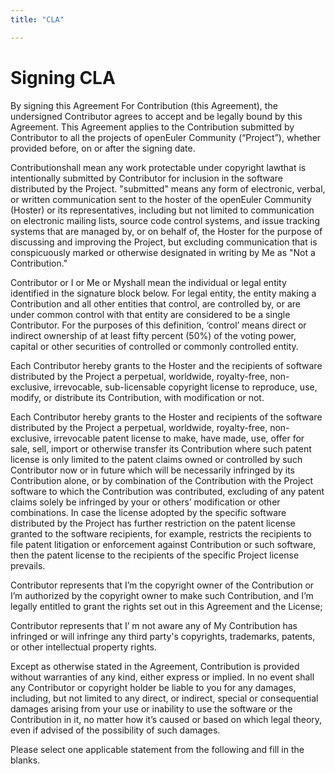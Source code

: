 ```yaml
---
title: "CLA"

---
```


<div class="markdown cla">

# Signing CLA 

By signing this Agreement For Contribution (this Agreement), the undersigned Contributor agrees to accept and be legally bound by this Agreement. This Agreement applies to the Contribution submitted by Contributor to all the projects of openEuler Community (“Project”), whether provided before, on or after the signing date.

Contributionshall mean any work protectable under copyright lawthat is intentionally submitted by Contributor for inclusion in the software distributed by the Project. "submitted" means any form of electronic, verbal, or written communication sent to the hoster of the openEuler Community (Hoster) or its representatives, including but not limited to communication on electronic mailing lists, source code control systems, and issue tracking systems that are managed by, or on behalf of, the Hoster for the purpose of discussing and improving the Project, but excluding communication that is conspicuously marked or otherwise designated in writing by Me as "Not a Contribution."

Contributor or I or Me or Myshall mean the individual or legal entity identified in the signature block below. For legal entity, the entity making a Contribution and all other entities that control, are controlled by, or are under common control with that entity are considered to be a single Contributor. For the purposes of this definition, ‘control’ means direct or indirect ownership of at least fifty percent (50%) of the voting power, capital or other securities of controlled or commonly controlled entity.

Each Contributor hereby grants to the Hoster and the recipients of software distributed by the Project a perpetual, worldwide, royalty-free, non-exclusive, irrevocable, sub-licensable copyright license to reproduce, use, modify, or distribute its Contribution, with modification or not.

Each Contributor hereby grants to the Hoster and recipients of the software distributed by the Project a perpetual, worldwide, royalty-free, non-exclusive, irrevocable patent license to make, have made, use, offer for sale, sell, import or otherwise transfer its Contribution where such patent license is only limited to the patent claims owned or controlled by such Contributor now or in future which will be necessarily infringed by its Contribution alone, or by combination of the Contribution with the Project software to which the Contribution was contributed, excluding of any patent claims solely be infringed by your or others’ modification or other combinations. In case the license adopted by the specific software distributed by the Project has further restriction on the patent license granted to the software recipients, for example, restricts the recipients to file patent litigation or enforcement against Contribution or such software, then the patent license to the recipients of the specific Project license prevails. 

Contributor represents that I’m the copyright owner of the Contribution or I’m authorized by the copyright owner to make such Contribution, and I’m legally entitled to grant the rights set out in this Agreement and the License;

Contributor represents that I’ m not aware any of My Contribution has infringed or will infringe any third party's copyrights, trademarks, patents, or other intellectual property rights.

Except as otherwise stated in the Agreement, Contribution is provided without warranties of any kind, either express or implied. In no event shall any Contributor or copyright holder be liable to you for any damages, including, but not limited to any direct, or indirect, special or consequential damages arising from your use or inability to use the software or the Contribution in it, no matter how it’s caused or based on which legal theory, even if advised of the possibility of such damages.

Please select one applicable statement from the following and fill in the blanks.

</div>

<ClientOnly>
  <cla-cla/>
</ClientOnly>
